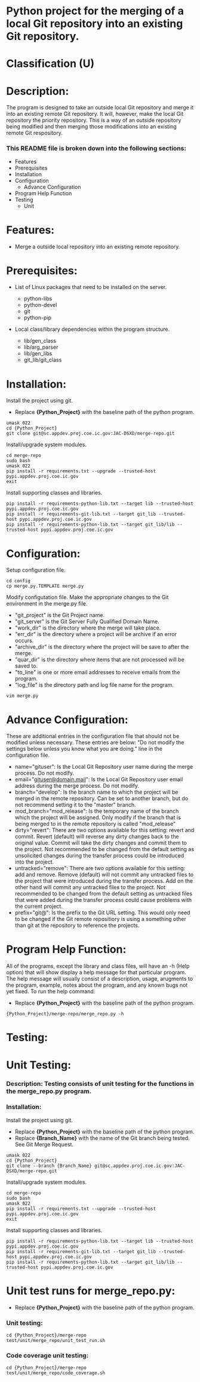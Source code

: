# Python project for the merging of a local Git repository into an existing Git repository.
# Classification (U)

# Description:
  The program is designed to take an outside local Git repository and merge it into an existing remote Git repository.  It will, however, make the local Git repository the priority repository.  This is a way of an outside repository being modified and then merging those modifications into an existing remote Git respository.

###  This README file is broken down into the following sections:
  * Features
  * Prerequisites
  * Installation
  * Configuration
    - Advance Configuration
  * Program Help Function
  * Testing
    - Unit


# Features:
  * Merge a outside local repository into an existing remote repository.


# Prerequisites:

  * List of Linux packages that need to be installed on the server.
    - python-libs
    - python-devel
    - git
    - python-pip

  * Local class/library dependencies within the program structure.
    - lib/gen_class
    - lib/arg_parser
    - lib/gen_libs
    - git_lib/git_class


# Installation:

Install the project using git.
  * Replace **{Python_Project}** with the baseline path of the python program.

```
umask 022
cd {Python_Project}
git clone git@sc.appdev.proj.coe.ic.gov:JAC-DSXD/merge-repo.git
```

Install/upgrade system modules.

```
cd merge-repo
sudo bash
umask 022
pip install -r requirements.txt --upgrade --trusted-host pypi.appdev.proj.coe.ic.gov
exit
```

Install supporting classes and libraries.
```
pip install -r requirements-python-lib.txt --target lib --trusted-host pypi.appdev.proj.coe.ic.gov
pip install -r requirements-git-lib.txt --target git_lib --trusted-host pypi.appdev.proj.coe.ic.gov
pip install -r requirements-python-lib.txt --target git_lib/lib --trusted-host pypi.appdev.proj.coe.ic.gov
```

# Configuration:

Setup configuration file.
```
cd config
cp merge.py.TEMPLATE merge.py
```

Modify configutation file.
Make the appropriate changes to the Git environment in the merge.py file.
  * "git_project" is the Git Project name.
  * "git_server" is the Git Server Fully Qualified Domain Name.
  * "work_dir" is the directory where the merge will take place.
  * "err_dir" is the directory where a project will be archive if an error occurs.
  * "archive_dir" is the directory where the project will be save to after the merge.
  * "quar_dir" is the directory where items that are not processed will be saved to.
  * "to_line" is one or more email addresses to receive emails from the program.
  * "log_file" is the directory path and log file name for the program.

```
vim merge.py
```

# Advance Configuration:

These are additional entries in the configuration file that should not be modified unless necessary.  These entries are below: "Do not modify the settings below unless you know what you are doing." line in the configuration file.
  * name="gituser":  Is the Local Git Repository user name during the merge process.  Do not modify.
  * email="gituser@domain.mail":  Is the Local Git Repository user email address during the merge process.  Do not modify.
  * branch="develop":  Is the branch name to which the project will be merged in the remote repository.  Can be set to another branch, but do not recommend setting it to the "master" branch.
  * mod_branch="mod_release":  Is the temporary name of the branch which the project will be assigned.  Only modify if the branch that is being merged to in the remote repository is called "mod_release"
  * dirty="revert":  There are two options available for this setting:  revert and commit.  Revert (default) will reverse any dirty changes back to the original value.  Commit will take the dirty changes and commit them to the project.  Not recommended to be changed from the default setting as unsolicited changes during the transfer process could be introduced into the project.
  * untracked="remove":  There are two options available for this setting:  add and remove.  Remove (default) will not commit any untracked files to the project that were introduced during the transfer process.  Add on the other hand will commit any untracked files to the project.  Not recommended to be changed from the default setting as untracked files that were added during the transfer process could cause problems with the current project.
  * prefix="git@":  Is the prefix to the Git URL setting.  This would only need to be changed if the Git remote repositiory is using a something other than git at the repository to reference the projects.

# Program Help Function:

  All of the programs, except the library and class files, will have an -h (Help option) that will show display a help message for that particular program.  The help message will usually consist of a description, usage, arugments to the program, example, notes about the program, and any known bugs not yet fixed.  To run the help command:
  * Replace **{Python_Project}** with the baseline path of the python program.

```
{Python_Project}/merge-repo/merge_repo.py -h
```


# Testing:

# Unit Testing:

### Description: Testing consists of unit testing for the functions in the merge_repo.py program.

### Installation:

Install the project using git.
  * Replace **{Python_Project}** with the baseline path of the python program.
  * Replace **{Branch_Name}** with the name of the Git branch being tested.  See Git Merge Request.

```
umask 022
cd {Python_Project}
git clone --branch {Branch_Name} git@sc.appdev.proj.coe.ic.gov:JAC-DSXD/merge-repo.git
```

Install/upgrade system modules.

```
cd merge-repo
sudo bash
umask 022
pip install -r requirements.txt --upgrade --trusted-host pypi.appdev.proj.coe.ic.gov
exit
```

Install supporting classes and libraries.
```
pip install -r requirements-python-lib.txt --target lib --trusted-host pypi.appdev.proj.coe.ic.gov
pip install -r requirements-git-lib.txt --target git_lib --trusted-host pypi.appdev.proj.coe.ic.gov
pip install -r requirements-python-lib.txt --target git_lib/lib --trusted-host pypi.appdev.proj.coe.ic.gov
```

# Unit test runs for merge_repo.py:
  * Replace **{Python_Project}** with the baseline path of the python program.

### Unit testing:
```
cd {Python_Project}/merge-repo
test/unit/merge_repo/unit_test_run.sh
```

### Code coverage unit testing:
```
cd {Python_Project}/merge-repo
test/unit/merge_repo/code_coverage.sh
```

